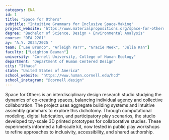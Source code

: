 ```yaml
---
category: ENA
id: 1
title: "Space for Others"
subtitle: "Intuitive Grammars for Inclusive Space-Making"
project_website: "https://www.materialpropositions.org/space-for-others"
degree: "Bachelor of Science, Design + Environmental Analysis"
course: "DEA 2201"
ay: "A.Y. 2024/2025 "
team: ["Lee Brunco", "Arleigh Parr", "Gracie Meek", "Julia Kan"]
faculty: ["Leighton Beaman"]
university: "Cornell University, College of Human Ecology"
department: "Department of Human Centered Design"
city: "Ithaca"
state: "United States of America"
school_website: "https://www.human.cornell.edu/hcd"
school_instagram: "@cornell.design"
---
```


Space for Others is an interdisciplinary design research studio studying the dynamics of co-creating spaces, balancing individual agency and collective collaboration. The project uses aggregate building systems and intuitive assembly grammars to explore this dichotomy. Through computational modeling, digital fabrication, and participatory play scenarios, the studio developed toy-scale 3D printed prototypes for collaborative studies. These experiments informed a full-scale kit, now tested in public play workshops to refine approaches to inclusivity, accessibility, and shared authorship.
